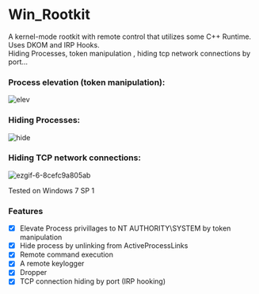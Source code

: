 # Win_Rootkit
A kernel-mode rootkit with remote control that utilizes some C++ Runtime.         
Uses DKOM and IRP Hooks.             
Hiding Processes, token manipulation , hiding tcp network connections by port...

### Process elevation (token manipulation):
![elev](https://user-images.githubusercontent.com/60041914/86833920-da6c7f80-c0a2-11ea-9f6d-9ce15bbbdc5d.gif)

### Hiding Processes:
![hide](https://user-images.githubusercontent.com/60041914/86835571-fc670180-c0a4-11ea-9f0f-35b1a1eac1ff.gif)

### Hiding TCP network connections:
![ezgif-6-8cefc9a805ab](https://user-images.githubusercontent.com/60041914/87465040-c1247f80-c61c-11ea-8869-80fbb301cdf2.gif)

Tested on Windows 7 SP 1

### Features
- [x] Elevate Process privillages to NT AUTHORITY\SYSTEM by token manipulation
- [x] Hide process by unlinking from ActiveProcessLinks
- [x] Remote command execution
- [x] A remote keylogger
- [x] Dropper
- [x] TCP connection hiding by port (IRP hooking)
